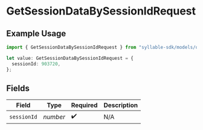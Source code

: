 # GetSessionDataBySessionIdRequest

## Example Usage

```typescript
import { GetSessionDataBySessionIdRequest } from "syllable-sdk/models/operations";

let value: GetSessionDataBySessionIdRequest = {
  sessionId: 903720,
};
```

## Fields

| Field              | Type               | Required           | Description        |
| ------------------ | ------------------ | ------------------ | ------------------ |
| `sessionId`        | *number*           | :heavy_check_mark: | N/A                |
